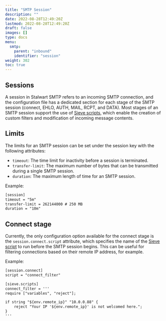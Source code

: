 ```yaml
---
title: "SMTP Session"
description: ""
date: 2022-08-28T12:49:20Z
lastmod: 2022-08-28T12:49:20Z
draft: false
images: []
type: docs
menu:
  smtp:
    parent: "inbound"
    identifier: "session"
weight: 302
toc: true
---
```


## Sessions

A session in Stalwart SMTP refers to an incoming SMTP connection, and the configuration file has a dedicated section for each stage of the SMTP session (connect, EHLO, AUTH, MAIL, RCPT, and DATA). Most stages of an SMTP session support the use of [Sieve scripts](/smtp/inbound/sieve), which enable the creation of custom filters and modification of incoming message contents.

## Limits

The limits for an SMTP session can be set under the session key with the following attributes:

- `timeout`: The time limit for inactivity before a session is terminated.
- `transfer-limit`: The maximum number of bytes that can be transmitted during a single SMTP session.
- `duration`: The maximum length of time for an SMTP session.

Example:

```txt
[session]
timeout = "5m"
transfer-limit = 262144000 # 250 MB
duration = "10m"
```

## Connect stage

Currently, the only configuration option available for the connect stage is the `session.connect.script` attribute, which specifies the name of the [Sieve script](/smtp/inbound/sieve) to run before the SMTP session begins. This can be useful for filtering connections based on their remote IP address, for example.

Example:

```txt
[session.connect]
script = "connect_filter"

[sieve.scripts]
connect_filter = '''
require ["variables", "reject"];

if string "${env.remote_ip}" "10.0.0.88" {
    reject "Your IP '${env.remote_ip}' is not welcomed here.";
}
'''
```
